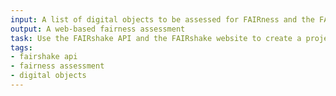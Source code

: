 ```yaml
---
input: A list of digital objects to be assessed for FAIRness and the FAIRshake API
output: A web-based fairness assessment
task: Use the FAIRshake API and the FAIRshake website to create a project and submit a list of digital objects to be assessed for FAIRness.
tags:
- fairshake api
- fairness assessment
- digital objects
---
```

